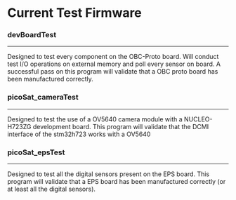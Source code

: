 # Current Test Firmware

### devBoardTest
------------------------
Designed to test every component on the OBC-Proto board. Will conduct test I/O operations on external memory and poll every sensor on board. A successful pass on this program will validate that a OBC proto board has been manufactured correctly.
### picoSat_cameraTest
------------------------
Designed to test the use of a OV5640 camera module with a NUCLEO-H723ZG development board. This program will validate that the DCMI interface of the stm32h723 works with a OV5640
### picoSat_epsTest
------------------------
Designed to test all the digital sensors present on the EPS board. This program will validate that a EPS board has been manufactured correctly (or at least all the digital sensors).